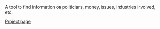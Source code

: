 A tool to find information on politicians, money, issues, industries involved, etc.

<a href="http://www.pauric.net/followthemoney/">Project page</a>
